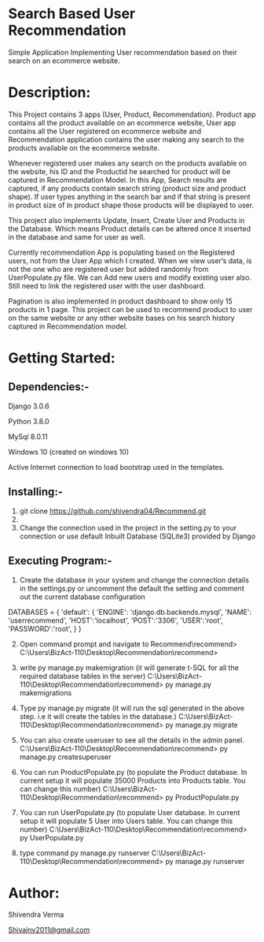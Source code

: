 # Search Based User Recommendation
Simple Application Implementing User recommendation based on their search on an ecommerce website.

# Description:
This Project contains 3 apps (User, Product, Recommendation). Product app contains all the product available on an ecommerce website, User app contains all the User registered on ecommerce website and Recommendation application contains the user making any search to the products available on the ecommerce website.

Whenever registered user makes any search on the products available on the website, his ID and the Productid he searched for product will be captured in Recommendation Model. In this App, Search results are captured, if any products contain search string (product size and product shape). If user types anything in the search bar and if that string is present in product size of in product shape those products will be displayed to user.

This project also implements Update, Insert, Create User and Products in the Database. Which means Product details can be altered once it inserted in the database and same for user as well.

Currently recommendation App is populating based on the Registered users, not from the User App which I created. When we view user’s data, is not the one who are registered user but added randomly from UserPopulate.py file. We can Add new users and modify existing user also. Still need to link the registered user with the user dashboard.

Pagination is also implemented in product dashboard to show only 15 products in 1 page.
This project can be used to recommend product to user on the same website or any other website bases on his search history captured in Recommendation model.

# Getting Started:
## Dependencies:-
Django 3.0.6

Python 3.8.0

MySql 8.0.11

Windows 10 (created on windows 10)

Active Internet connection to load bootstrap used in the templates.

## Installing:-

1) git clone https://github.com/shivendra04/Recommend.git
2) 
3) Change the connection used in the project in the setting.py to your connection or use default Inbuilt Database (SQLite3) provided by Django
## Executing Program:-

1) Create the database in your system and change the connection details in the settings.py or uncomment the default the setting and comment out the current database configuration

DATABASES = {
    'default': {
        'ENGINE': 'django.db.backends.mysql',
        'NAME': 'userrecommend',
        'HOST':'localhost',
        'POST':'3306',
        'USER':'root',
        'PASSWORD':'root',
    }
}

2) Open command prompt and navigate to Recommend\recommend>
 C:\Users\BizAct-110\Desktop\Recommendation\recommend>
 
3) write py manage.py makemigration (it will generate t-SQL for  all the required database tables in the server)
C:\Users\BizAct-110\Desktop\Recommendation\recommend> py manage.py makemigrations

4) Type py manage.py migrate (it will run the sql generated in the above step. i.e it will create the tables in the database.)
 C:\Users\BizAct-110\Desktop\Recommendation\recommend> py manage.py migrate
 
5) You can also create useruser to see all the details in the admin panel.
C:\Users\BizAct-110\Desktop\Recommendation\recommend> py manage.py createsuperuser

6)  You can run ProductPopulate.py (to populate the Product database. In current setup it will populate 35000 Products into Products table. You can change this number)
C:\Users\BizAct-110\Desktop\Recommendation\recommend> py ProductPopulate.py

7) You can run UserPopulate.py (to populate User database. In current setup it will populate 5 User into Users table. You can change this number) 
C:\Users\BizAct-110\Desktop\Recommendation\recommend> py UserPopulate.py


8) type command py manage.py runserver
C:\Users\BizAct-110\Desktop\Recommendation\recommend> py manage.py runserver

# Author:

Shivendra Verma

Shivajnv2011@gmail.com



